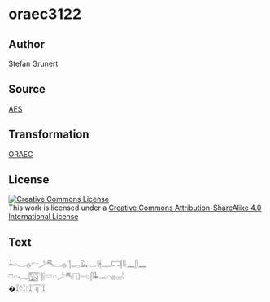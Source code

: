 # oraec3122

## Author

Stefan Grunert

## Source

[AES](https://github.com/simondschweitzer/aes)

## Transformation

[ORAEC](https://oraec.github.io/)

## License

<a rel="license" href="http://creativecommons.org/licenses/by-sa/4.0/"><img alt="Creative Commons License" style="border-width:0" src="https://i.creativecommons.org/l/by-sa/4.0/88x31.png" /></a><br />This work is licensed under a <a rel="license" href="http://creativecommons.org/licenses/by-sa/4.0/">Creative Commons Attribution-ShareAlike 4.0 International License</a>

## Text

𓇓𓏏𓂋𓐍𓎟𓌳𓄪𓂋𓐍𓊹𓉻𓅓𓂋𓇋𓇩𓊃𓉐𓋴𓌢𓈖𓋴𓈖<br>
𓈞𓏏𓆑𓉡𓊹𓍛𓎟𓏏𓌳𓄪𓉔𓂸𓋴𓇓𓂋𓏏𓐍𓊪𓊪𓇋<br>
�𓆼𓏊𓆼𓍱𓆼𓋳𓆼<br>
